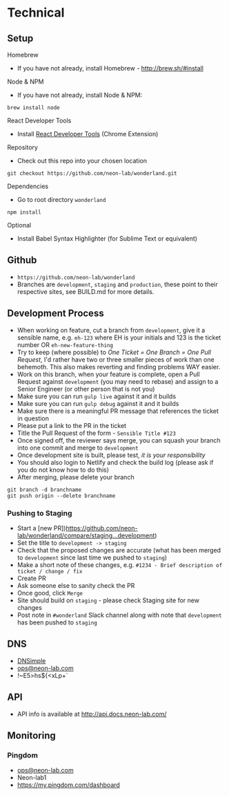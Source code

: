 # Technical

## Setup

Homebrew
* If you have not already, install Homebrew - http://brew.sh/#install

Node & NPM
* If you have not already, install Node & NPM:
<pre><code>brew install node</code></pre>

React Developer Tools
* Install [React Developer Tools](https://chrome.google.com/webstore/detail/react-developer-tools/fmkadmapgofadopljbjfkapdkoienihi?hl=en) (Chrome Extension)

Repository
* Check out this repo into your chosen location
<pre><code>git checkout https://github.com/neon-lab/wonderland.git</code></pre>

Dependencies
* Go to root directory `wonderland`
<pre><code>npm install</code></pre>

Optional
* Install Babel Syntax Highlighter (for Sublime Text or equivalent)

## Github

- `https://github.com/neon-lab/wonderland`
- Branches are `development`, `staging` and `production`, these point to their respective sites, see BUILD.md for more details.

## Development Process

- When working on feature, cut a branch from `development`, give it a sensible name, e.g. `eh-123` where EH is your initials and 123 is the ticket number OR `eh-new-feature-thing`
- Try to keep (where possible) to *One Ticket = One Branch = One Pull Request*, I'd rather have two or three smaller pieces of work than one behemoth. This also makes reverting and finding problems WAY easier.
- Work on this branch, when your feature is complete, open a Pull Request against `development` (you may need to rebase) and assign to a Senior Engineer (or other person that is not you)
- Make sure you can run `gulp live` against it and it builds
- Make sure you can run `gulp debug` against it and it builds
- Make sure there is a meaningful PR message that references the ticket in question
- Please put a link to the PR in the ticket
- Title the Pull Request of the form - `Sensible Title #123`
- Once signed off, the reviewer says merge, you can squash your branch into one commit and merge to `development`
- Once development site is built, please test, *it is your responsibility*
- You should also login to Netlify and check the build log (please ask if you do not know how to do this)
- After merging, please delete your branch

```
git branch -d branchname
git push origin --delete branchname
```

### Pushing to Staging

- Start a [new PR])https://github.com/neon-lab/wonderland/compare/staging...development)
- Set the title to `development -> staging`
- Check that the proposed changes are accurate (what has been merged to `development` since last time we pushed to `staging`)
- Make a short note of these changes, e.g. `#1234 - Brief description of ticket / change / fix`
- Create PR
- Ask someone else to sanity check the PR
- Once good, click `Merge`
- Site should build on `staging` - please check Staging site for new changes
- Post note in `#wonderland` Slack channel along with note that `development` has been pushed to `staging`

## DNS

- [DNSimple](https://dnsimple.com)
- ops@neon-lab.com
- !~E5>hs${<xLp+\`

## API

- API info is available at http://api.docs.neon-lab.com/

## Monitoring

### Pingdom

- ops@neon-lab.com
- Neon-lab1
- https://my.pingdom.com/dashboard
